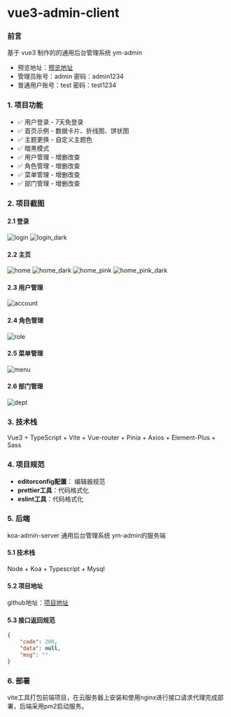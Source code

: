 # vue3-admin-client

### 前言
基于 vue3 制作的的通用后台管理系统 ym-admin

- 预览地址：[预览地址](http://175.178.159.253:3501) 
- 管理员账号：admin  密码：admin1234
- 普通用户账号：test   密码：test1234

### 1. 项目功能
- ✅ 用户登录 - 7天免登录
- ✅ 首页示例 - 数据卡片、折线图、饼状图
- ✅ 主题更换 - 自定义主题色
- ✅ 暗黑模式
- ✅ 用户管理 - 增删改查
- ✅ 角色管理 - 增删改查
- ✅ 菜单管理 - 增删改查
- ✅ 部门管理 - 增删改查

### 2. 项目截图

#### 2.1 登录
 ![login](https://raw.githubusercontent.com/Yuimng/Images/main/admin_images/login.png) 
 ![login_dark](https://raw.githubusercontent.com/Yuimng/Images/main/admin_images/login_dark.png) 
&nbsp;

#### 2.2 主页
 ![home](https://raw.githubusercontent.com/Yuimng/Images/main/admin_images/home.png) 
 ![home_dark](https://raw.githubusercontent.com/Yuimng/Images/main/admin_images/home_dark.png) 
 ![home_pink](https://raw.githubusercontent.com/Yuimng/Images/main/admin_images/home_pink.png) 
 ![home_pink_dark](https://raw.githubusercontent.com/Yuimng/Images/main/admin_images/home_pink_dark.png) 
&nbsp;

#### 2.3 用户管理
 ![account](https://raw.githubusercontent.com/Yuimng/Images/main/admin_images/account.png) 
&nbsp;

#### 2.4 角色管理
 ![role](https://raw.githubusercontent.com/Yuimng/Images/main/admin_images/role.png) 
&nbsp;

#### 2.5 菜单管理
 ![menu](https://raw.githubusercontent.com/Yuimng/Images/main/admin_images/menu.png) 
&nbsp;

#### 2.6 部门管理
 ![dept](https://raw.githubusercontent.com/Yuimng/Images/main/admin_images/dept.png) 

### 3. 技术栈
Vue3 + TypeScript + Vite + Vue-router + Pinia + Axios + Element-Plus + Sass

### 4. 项目规范
- **editorconfig配置**： 编辑器规范
- **prettier工具**：代码格式化
- **eslint工具**：代码格式化

### 5. 后端
koa-admin-server 通用后台管理系统 ym-admin的服务端

#### 5.1 技术栈
Node + Koa + Typescript + Mysql

#### 5.2 项目地址
github地址：[项目地址](https://github.com/Yuimng/koa-admin-server) 

#### 5.3 接口返回规范

```json
{
    "code": 200,
    "data": null,
    "msg": ""
}
```

### 6. 部署

vite工具打包前端项目，在云服务器上安装和使用nginx进行接口请求代理完成部署，后端采用pm2启动服务。
